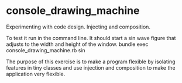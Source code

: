 # console_drawing_machine
Experimenting with code design. Injecting and composition.

To test it run in the command line.
It should start a sin wave figure that adjusts to the width and height of the window.
bundle exec console_drawing_machine.rb sin

The purpose of this exercise is to make a program flexible by isolating features in tiny classes
and use injection and composition to make the application very flexible.

